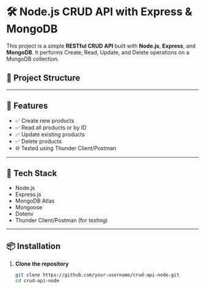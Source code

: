 # 🛠️ Node.js CRUD API with Express & MongoDB

This project is a simple **RESTful CRUD API** built with **Node.js**, **Express**, and **MongoDB**. It performs Create, Read, Update, and Delete operations on a MongoDB collection.

## 📁 Project Structure


---

## 🚀 Features

- ✅ Create new products
- ✅ Read all products or by ID
- ✅ Update existing products
- ✅ Delete products
- 🌐 Tested using Thunder Client/Postman

---

## 🧰 Tech Stack

- Node.js
- Express.js
- MongoDB Atlas
- Mongoose
- Dotenv
- Thunder Client/Postman (for testing)

---

## 📦 Installation

1. **Clone the repository**
   ```bash
   git clone https://github.com/your-username/crud-api-node.git
   cd crud-api-node
